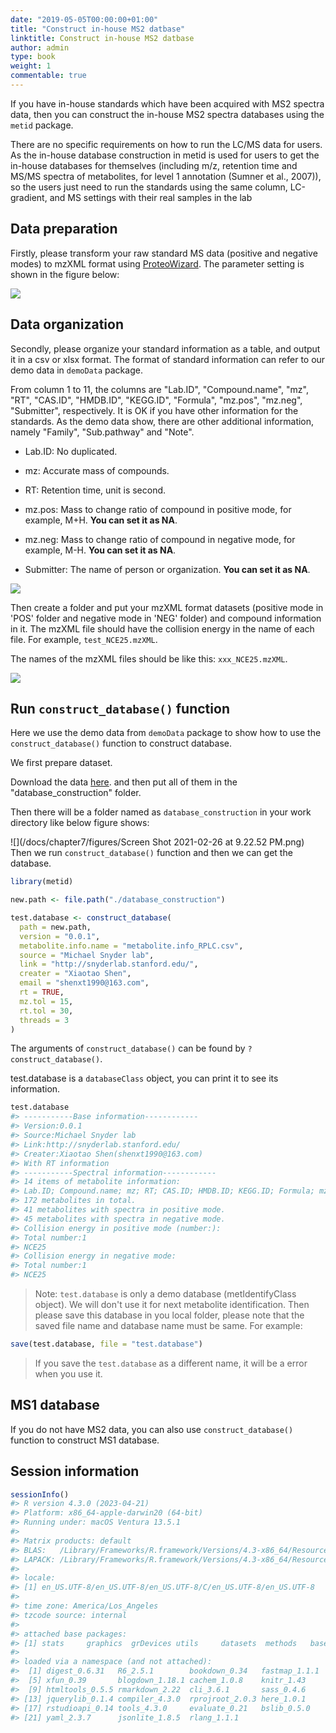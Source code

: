 ```yaml
---
date: "2019-05-05T00:00:00+01:00"
title: "Construct in-house MS2 datbase"
linktitle: Construct in-house MS2 datbase
author: admin
type: book
weight: 1
commentable: true
---
```




If you have in-house standards which have been acquired with MS2 spectra data, then you can construct the in-house MS2 spectra databases using the `metid` package. 

There are no specific requirements on how to run the LC/MS data for users. As the in-house database construction in metid is used for users to get the in-house databases for themselves (including m/z, retention time and MS/MS spectra of metabolites, for level 1 annotation (Sumner et al., 2007)), so the users just need to run the standards using the same column, LC-gradient, and MS settings with  their real samples in the lab

## Data preparation

Firstly, please transform your raw standard MS data (positive and negative modes) to mzXML format using [ProteoWizard](http://proteowizard.sourceforge.net/). The parameter setting is shown in the figure below:

![](/docs/chapter7/figures/parameter_setting_MS_conventer.png)

## Data organization

Secondly, please organize your standard information as a table, and output it in a csv or xlsx format. The format of standard information can refer to our demo data in `demoData` package. 

From column 1 to 11, the columns are "Lab.ID", "Compound.name", "mz", "RT", "CAS.ID", "HMDB.ID", "KEGG.ID", "Formula", "mz.pos", "mz.neg", "Submitter", respectively. It is OK if you have other information for the standards. As the demo data show, there are other additional information, namely "Family", "Sub.pathway" and "Note".

- Lab.ID: No duplicated. 

- mz: Accurate mass of compounds.

- RT: Retention time, unit is second.

- mz.pos: Mass to change ratio of compound in positive mode, for example, M+H. **You can set it as NA**.

- mz.neg: Mass to change ratio of compound in negative mode, for example, M-H. **You can set it as NA**.

- Submitter: The name of person or organization. **You can set it as NA**.

![](/docs/chapter7/figures/compound_information.PNG)

Then create a folder and put your mzXML format datasets (positive mode in 'POS' folder and negative mode in 'NEG' folder) and compound information in it. The mzXML file should have the collision energy in the name of each file. For example, `test_NCE25.mzXML`.

The names of the mzXML files should be like this: `xxx_NCE25.mzXML`.

![](/docs/chapter7/figures/database_construction.png)

## Run `construct_database()` function

Here we use the demo data from `demoData` package to show how to use the `construct_database()` function
to construct database.

We first prepare dataset.

Download the data [here](https://github.com/jaspershen/demoData/tree/master/inst/database_construction). and then put all of them in the "database_construction" folder.

Then there will be a folder named as `database_construction` in your work directory like below figure shows:

![](/docs/chapter7/figures/Screen Shot 2021-02-26 at 9.22.52 PM.png)
Then we run `construct_database()` function and then we can get the database.

```r
library(metid)

new.path <- file.path("./database_construction")

test.database <- construct_database(
  path = new.path,
  version = "0.0.1",
  metabolite.info.name = "metabolite.info_RPLC.csv",
  source = "Michael Snyder lab",
  link = "http://snyderlab.stanford.edu/",
  creater = "Xiaotao Shen",
  email = "shenxt1990@163.com",
  rt = TRUE,
  mz.tol = 15,
  rt.tol = 30,
  threads = 3
)
```

The arguments of `construct_database()` can be found by `?construct_database()`.

test.database is a `databaseClass` object, you can print it to see its information.


```r
test.database
#> -----------Base information------------
#> Version:0.0.1
#> Source:Michael Snyder lab
#> Link:http://snyderlab.stanford.edu/
#> Creater:Xiaotao Shen(shenxt1990@163.com)
#> With RT information
#> -----------Spectral information------------
#> 14 items of metabolite information:
#> Lab.ID; Compound.name; mz; RT; CAS.ID; HMDB.ID; KEGG.ID; Formula; mz.pos; mz.neg (top10)
#> 172 metabolites in total.
#> 41 metabolites with spectra in positive mode.
#> 45 metabolites with spectra in negative mode.
#> Collision energy in positive mode (number:):
#> Total number:1
#> NCE25
#> Collision energy in negative mode:
#> Total number:1
#> NCE25
```

> Note:
`test.database` is only a demo database (metIdentifyClass object). We will don't use it for next metabolite identification. Then please save this database in you local folder, please note that the saved file name and database name must be same. For example:


```r
save(test.database, file = "test.database")
```

> If you save the `test.database` as a different name, it will be a error when you use it.

## MS1 database

If you do not have MS2 data, you can also use `construct_database()` function to construct MS1 database. 

## Session information


```r
sessionInfo()
#> R version 4.3.0 (2023-04-21)
#> Platform: x86_64-apple-darwin20 (64-bit)
#> Running under: macOS Ventura 13.5.1
#> 
#> Matrix products: default
#> BLAS:   /Library/Frameworks/R.framework/Versions/4.3-x86_64/Resources/lib/libRblas.0.dylib 
#> LAPACK: /Library/Frameworks/R.framework/Versions/4.3-x86_64/Resources/lib/libRlapack.dylib;  LAPACK version 3.11.0
#> 
#> locale:
#> [1] en_US.UTF-8/en_US.UTF-8/en_US.UTF-8/C/en_US.UTF-8/en_US.UTF-8
#> 
#> time zone: America/Los_Angeles
#> tzcode source: internal
#> 
#> attached base packages:
#> [1] stats     graphics  grDevices utils     datasets  methods   base     
#> 
#> loaded via a namespace (and not attached):
#>  [1] digest_0.6.31   R6_2.5.1        bookdown_0.34   fastmap_1.1.1  
#>  [5] xfun_0.39       blogdown_1.18.1 cachem_1.0.8    knitr_1.43     
#>  [9] htmltools_0.5.5 rmarkdown_2.22  cli_3.6.1       sass_0.4.6     
#> [13] jquerylib_0.1.4 compiler_4.3.0  rprojroot_2.0.3 here_1.0.1     
#> [17] rstudioapi_0.14 tools_4.3.0     evaluate_0.21   bslib_0.5.0    
#> [21] yaml_2.3.7      jsonlite_1.8.5  rlang_1.1.1
```
